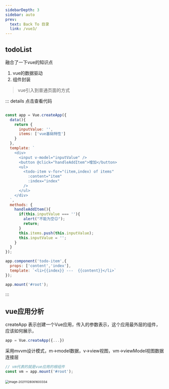 ```yaml
---
sidebarDepth: 3
sidebar: auto
prev:
  text: Back To 目录
  link: /vue3/
---
```




## todoList

融合了一下vue的知识点

1. vue的数据驱动
2. 组件封装

> vue引入到普通页面的方式

::: details 点击查看代码

```js {2,33,38}

const app = Vue.createApp({
  data(){
    return {
      inputValue: '',
      items: ['vue基础特性']
    }
  },
  template: `
    <div>
      <input v-model="inputValue" />
      <button @click="handleAddItem">增加</button>
      <ul>
        <todo-item v-for="(item,index) of items"
          :content="item"
          :index="index"
        />
      </ul>
    </div>
  `,
  methods: {
    handleAddItem(){
      if(this.inputValue === ''){
        alert("不能为空😊");
        return;
      } 
      this.items.push(this.inputValue);
      this.inputValue = '';
    }
  }
});

app.component('todo-item',{
  props: ['content','index'],
  template: `<li>{{index}} ---  {{content}}</li>`
});

app.mount('#root');
```

:::

<common-codepen-snippet title="TodoList" slug="ZEJgdzb" />



## vue应用分析

createApp 表示创建一个Vue应用，传入的参数表示，这个应用最外层的组件，应该如何展示，

```js
app = Vue.createApp({...})
```

采用mvvm设计模式，m->model数据，v->view视图，vm->viewModel视图数据连接层

```js
// vm代表的就是vue应用的根组件
const vm = app.mount('#root');
```

​										<img src="https://gitee.com/q10viking/PictureRepos/raw/master/images//202111280616562.png" alt="image-20211128061600334" style="zoom: 67%;" />



